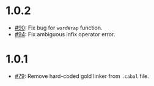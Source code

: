 1.0.2
=====

* [#90](https://github.com/serokell/importify/issues/90):
  Fix bug for `wordWrap` function.
* [#94](https://github.com/serokell/importify/issues/94): Fix ambiguous infix operator error.

1.0.1
=====

* [#79](https://github.com/serokell/importify/issues/79):
  Remove hard-coded gold linker from `.cabal` file.
